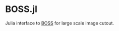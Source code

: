 # BOSS.jl
Julia interface to [BOSS](https://github.com/jhuapl-boss/boss) for large scale image cutout.
